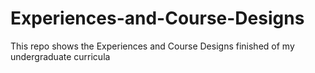 # Experiences-and-Course-Designs
This repo shows the Experiences and Course Designs finished  of my undergraduate curricula
